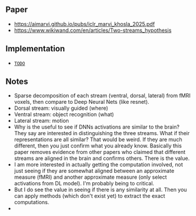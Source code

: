 ## Paper
- https://aimarvi.github.io/pubs/iclr_marvi_khosla_2025.pdf
- https://www.wikiwand.com/en/articles/Two-streams_hypothesis

## Implementation

- <a target="_blank" href="https://github.com/xnought/paper-implement/"><code>TODO</code></a>

## Notes
- Sparse decomposition of each stream (ventral, dorsal, lateral) from fMRI voxels, then compare to Deep Neural Nets (like resnet).
- Dorsal stream: visually guided (where) 
- Ventral stream: object recognition (what)
- Lateral stream: motion
- Why is the useful to see if DNNs activations are similar to the brain? They say are interested in distinguishing the three streams. What if their representations are all similar? That would be weird. If they are much different, then you just confirm what you already know. Basically this paper removes evidence from other papers who claimed that different streams are aligned in the brain and confirms others. There is the value.
- I am more interested in actually getting the computation involved, not just seeing if they are somewhat aligned between an approximate measure (fMRI) and another approximate measure (only select activations from DL model). I'm probably being to critical.
- But I do see the value in seeing if there is any similarity at all. Then you can apply methods (which don't exist yet) to extract the exact computations.
- 
